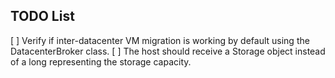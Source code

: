 TODO List
---------

[ ] Verify if inter-datacenter VM migration is working by default using the DatacenterBroker class.
[ ] The host should receive a Storage object instead of a long representing the storage capacity.
